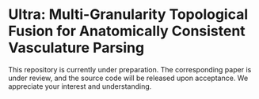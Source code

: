 # Ultra: Multi-Granularity Topological Fusion for Anatomically Consistent Vasculature Parsing

This repository is currently under preparation. The corresponding paper is under review, and the source code will be released upon acceptance. We appreciate your interest and understanding.

